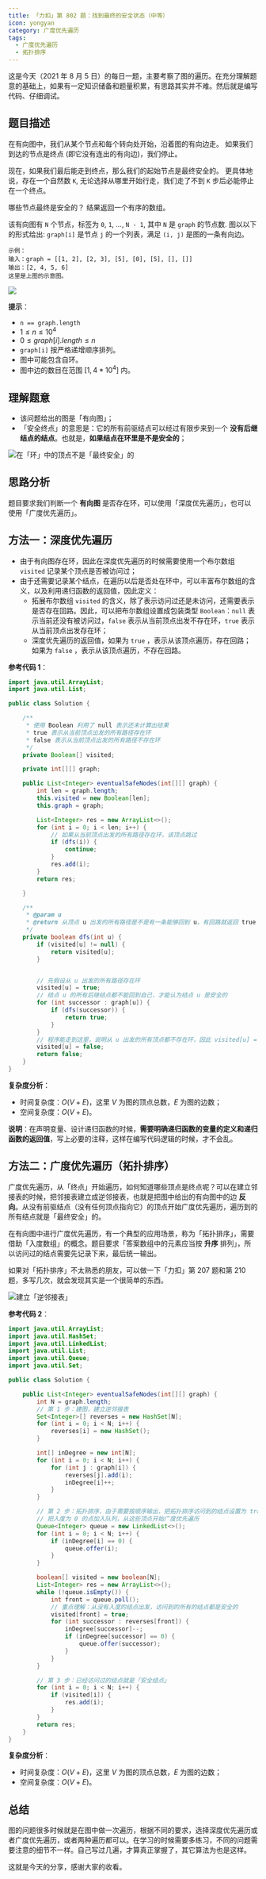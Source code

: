 ```yaml
---
title: 「力扣」第 802 题：找到最终的安全状态（中等）
icon: yongyan
category: 广度优先遍历
tags:
  - 广度优先遍历  
  - 拓扑排序
---
```



这是今天（2021 年 8 月 5 日）的每日一题，主要考察了图的遍历。在充分理解题意的基础上，如果有一定知识储备和题量积累，有思路其实并不难。然后就是编写代码、仔细调试。

## 题目描述

在有向图中，我们从某个节点和每个转向处开始，沿着图的有向边走。 如果我们到达的节点是终点 (即它没有连出的有向边)，我们停止。

现在，如果我们最后能走到终点，那么我们的起始节点是最终安全的。 更具体地说，存在一个自然数 `K`,  无论选择从哪里开始行走，我们走了不到 `K` 步后必能停止在一个终点。

哪些节点最终是安全的？ 结果返回一个有序的数组。

该有向图有 `N` 个节点，标签为 `0`, `1`, ..., `N - 1`, 其中 `N` 是 `graph` 的节点数.  图以以下的形式给出: `graph[i]` 是节点 `j` 的一个列表，满足 `(i, j)` 是图的一条有向边。

```
示例：
输入：graph = [[1, 2], [2, 3], [5], [0], [5], [], []]
输出：[2, 4, 5, 6]
这里是上图的示意图。
```

![](https://tva1.sinaimg.cn/large/008i3skNgy1gu5qjlozw4j615c0dmjs802.jpg)


**提示**：

- `n == graph.length`
- $1 \le n \le 10^4$
- $0 \le graph[i].length \le n$
- `graph[i]` 按严格递增顺序排列。
- 图中可能包含自环。
- 图中边的数目在范围 $[1, 4 * 10^4]$ 内。

## **理解题意**

+ 该问题给出的图是「有向图」；
+ 「安全终点」的意思是：它的所有前驱结点可以经过有限步来到一个 **没有后继结点的结点**。也就是，**如果结点在环里是不是安全的**；

![在「环」中的顶点不是「最终安全」的](https://tva1.sinaimg.cn/large/008i3skNgy1gt5kdwgocqj31dc0pujto.jpg)

## 思路分析

题目要求我们判断一个 **有向图** 是否存在环，可以使用「深度优先遍历」，也可以使用「广度优先遍历」。

## 方法一：深度优先遍历

+ 由于有向图存在环，因此在深度优先遍历的时候需要使用一个布尔数组 `visited` 记录某个顶点是否被访问过；
+ 由于还需要记录某个结点，在遍历以后是否处在环中，可以丰富布尔数组的含义，以及利用递归函数的返回值，因此定义：
  + 拓展布尔数组 `visited` 的含义，除了表示访问过还是未访问，还需要表示是否存在回路。因此，可以把布尔数组设置成包装类型 `Boolean`：`null` 表示当前还没有被访问过，`false` 表示从当前顶点出发不存在环，`true` 表示从当前顶点出发存在环；
  + 深度优先遍历的返回值，如果为 `true` ，表示从该顶点遍历，存在回路；如果为 `false` ，表示从该顶点遍历，不存在回路。

**参考代码 1**：

```Java []
import java.util.ArrayList;
import java.util.List;

public class Solution {

    /**
     * 使用 Boolean 利用了 null 表示还未计算出结果
     * true 表示从当前顶点出发的所有路径存在环
     * false 表示从当前顶点出发的所有路径不存在环
     */
    private Boolean[] visited;

    private int[][] graph;

    public List<Integer> eventualSafeNodes(int[][] graph) {
        int len = graph.length;
        this.visited = new Boolean[len];
        this.graph = graph;

        List<Integer> res = new ArrayList<>();
        for (int i = 0; i < len; i++) {
            // 如果从当前顶点出发的所有路径存在环，该顶点跳过
            if (dfs(i)) {
                continue;
            }
            res.add(i);
        }
        return res;

    }

    /**
     * @param u
     * @return 从顶点 u 出发的所有路径是不是有一条能够回到 u，有回路就返回 true
     */
    private boolean dfs(int u) {
        if (visited[u] != null) {
            return visited[u];
        }


        // 先假设从 u 出发的所有路径存在环
        visited[u] = true;
        // 结点 u 的所有后继结点都不能回到自己，才能认为结点 u 是安全的
        for (int successor : graph[u]) {
            if (dfs(successor)) {
                return true;
            }
        }
        // 程序能走到这里，说明从 u 出发的所有顶点都不存在环，因此 visited[u] = false
        visited[u] = false;
        return false;
    }
}
```

**复杂度分析**：

+ 时间复杂度：$O(V + E)$，这里 $V$ 为图的顶点总数，$E$ 为图的边数；
+ 空间复杂度：$O(V + E)$。

**说明**：在声明变量、设计递归函数的时候，**需要明确递归函数的变量的定义和递归函数的返回值**，写上必要的注释，这样在编写代码逻辑的时候，才不会乱。

## 方法二：广度优先遍历（拓扑排序）

广度优先遍历，从「终点」开始遍历，如何知道哪些顶点是终点呢？可以在建立邻接表的时候，把邻接表建立成逆邻接表，也就是把图中给出的有向图中的边 **反向**。从没有前驱结点（没有任何顶点指向它）的顶点开始广度优先遍历，遍历到的所有结点就是「最终安全」的。

在有向图中进行广度优先遍历，有一个典型的应用场景，称为「拓扑排序」，需要借助「入度数组」的概念。题目要求「答案数组中的元素应当按 **升序** 排列」，所以访问过的结点需要先记录下来，最后统一输出。

如果对「拓扑排序」不太熟悉的朋友，可以做一下「力扣」第 207 题和第 210 题，多写几次，就会发现其实是一个很简单的东西。

![建立「逆邻接表」](https://tva1.sinaimg.cn/large/008i3skNgy1gt5l7zb8h0j315i0n440n.jpg)

**参考代码 2**：

```java
import java.util.ArrayList;
import java.util.HashSet;
import java.util.LinkedList;
import java.util.List;
import java.util.Queue;
import java.util.Set;

public class Solution {

    public List<Integer> eventualSafeNodes(int[][] graph) {
        int N = graph.length;
        // 第 1 步：建图，建立逆邻接表
        Set<Integer>[] reverses = new HashSet[N];
        for (int i = 0; i < N; i++) {
            reverses[i] = new HashSet();
        }

        int[] inDegree = new int[N];
        for (int i = 0; i < N; i++) {
            for (int j : graph[i]) {
                reverses[j].add(i);
                inDegree[i]++;
            }
        }

        // 第 2 步：拓扑排序，由于需要按顺序输出，把拓扑排序访问到的结点设置为 true
        // 把入度为 0 的点加入队列，从这些顶点开始广度优先遍历
        Queue<Integer> queue = new LinkedList<>();
        for (int i = 0; i < N; i++) {
            if (inDegree[i] == 0) {
                queue.offer(i);
            }
        }

        boolean[] visited = new boolean[N];
        List<Integer> res = new ArrayList<>();
        while (!queue.isEmpty()) {
            int front = queue.poll();
            // 重点理解：从没有入度的结点出发，访问到的所有的结点都是安全的
            visited[front] = true;
            for (int successor : reverses[front]) {
                inDegree[successor]--;
                if (inDegree[successor] == 0) {
                    queue.offer(successor);
                }
            }
        }

        // 第 3 步：已经访问过的结点就是「安全结点」
        for (int i = 0; i < N; i++) {
            if (visited[i]) {
                res.add(i);
            }
        }
        return res;
    }
}
```

**复杂度分析**：

+ 时间复杂度：$O(V + E)$，这里 $V$ 为图的顶点总数，$E$ 为图的边数；
+ 空间复杂度：$O(V + E)$。

## 总结

图的问题很多时候就是在图中做一次遍历，根据不同的要求，选择深度优先遍历或者广度优先遍历，或者两种遍历都可以。在学习的时候需要多练习，不同的问题需要注意的细节不一样。自己写过几遍，才算真正掌握了，其它算法为也是这样。

这就是今天的分享，感谢大家的收看。


